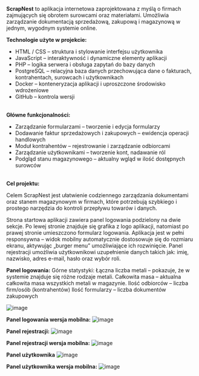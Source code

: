 **ScrapNest** to aplikacja internetowa zaprojektowana z myślą o firmach zajmujących się obrotem surowcami oraz materiałami. Umożliwia zarządzanie dokumentacją sprzedażową, zakupową i magazynową w jednym, wygodnym systemie online.

**Technologie użyte w projekcie:**
- HTML / CSS – struktura i stylowanie interfejsu użytkownika
- JavaScript – interaktywność i dynamiczne elementy aplikacji
- PHP – logika serwera i obsługa zapytań do bazy danych
- PostgreSQL – relacyjna baza danych przechowująca dane o fakturach, kontrahentach, surowcach i użytkownikach
- Docker – konteneryzacja aplikacji i uproszczone środowisko wdrożeniowe
- GitHub – kontrola wersji<br><br>

**Główne funkcjonalności:**
- Zarządzanie formularzami – tworzenie i edycja formularzy
- Dodawanie faktur sprzedażowych i zakupowych – ewidencja operacji handlowych
- Moduł kontrahentów – rejestrowanie i zarządzanie odbiorcami 
- Zarządzanie użytkownikami – tworzenie kont, nadawanie ról
- Podgląd stanu magazynowego – aktualny wgląd w ilość dostępnych surowców<br><br>

**Cel projektu:**

Celem ScrapNest jest ułatwienie codziennego zarządzania dokumentami oraz stanem magazynowym w firmach, które potrzebują szybkiego i prostego narzędzia do kontroli przepływu towarów i danych.

Strona startowa aplikacji zawiera panel logowania podzielony na dwie sekcje. Po lewej stronie znajduje się grafika z logo aplikacji, natomiast po prawej stronie umieszczono formularz logowania. Aplikacja jest w pełni responsywna – widok mobilny automatycznie dostosowuje się do rozmiaru ekranu, aktywując „burger menu” umożliwiające ich rozwinięcie. Panel rejestracji umożliwia użytkownikowi uzupełnienie danych takich jak: imię, nazwisko, adres e-mail, hasło oraz wybór roli.

**Panel logowania:**
Górne statystyki:
Łączna liczba metali – pokazuje, że w systemie znajduje się różne rodzaje metali.
Całkowita masa – aktualna całkowita masa wszystkich metali w magazynie.
Ilość odbiorców – liczba firm/osób (kontrahentów)
Ilość formularzy – liczba dokumentów zakupowych

![image](https://github.com/user-attachments/assets/ceb8b865-a097-4c93-9c7a-2b56e68d1b58)

**Panel logowania wersja mobilna:**
![image](https://github.com/user-attachments/assets/cdbed45b-556e-4e18-934b-743129e97639)

**Panel rejestracji:**
![image](https://github.com/user-attachments/assets/3e2864ba-d4b3-4fa7-b5bc-01bbd93e7257)

**Panel rejestracji wersja mobilna:**
![image](https://github.com/user-attachments/assets/ea85ed11-38c9-4294-a8bb-57ec1e043671)

**Panel użytkownika**
![image](https://github.com/user-attachments/assets/9c4f326b-b786-4666-8326-f4bb8eacbd08)

**Panel użytkownika wersja mobilna:**
![image](https://github.com/user-attachments/assets/aae1ee11-b32c-4599-af8f-aabebb5e73a7)
